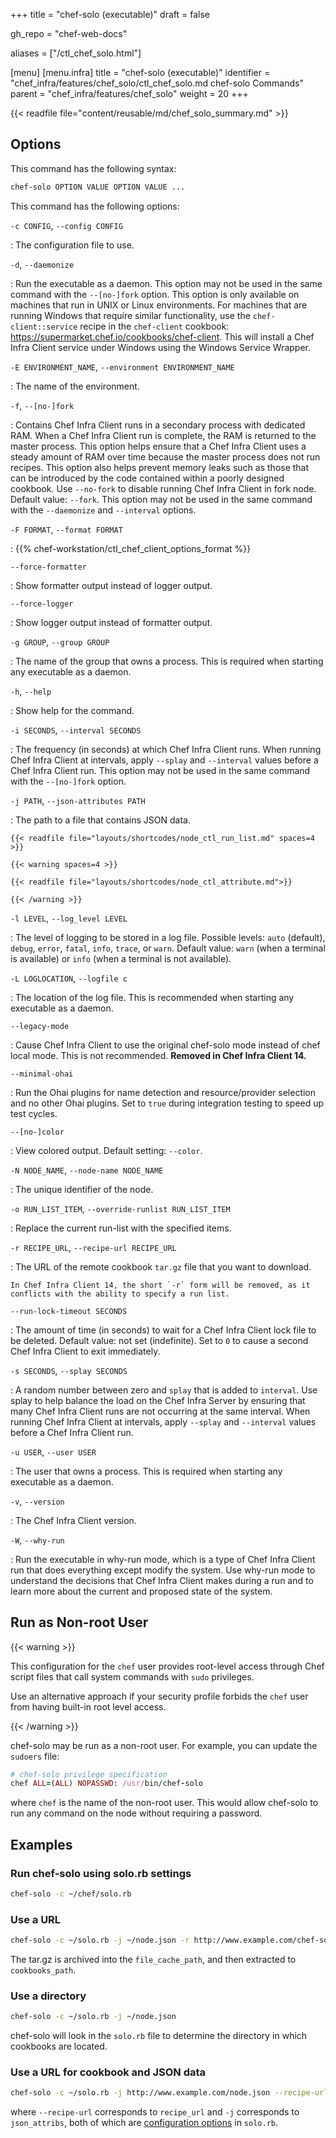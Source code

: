 +++
title = "chef-solo (executable)"
draft = false

gh_repo = "chef-web-docs"

aliases = ["/ctl_chef_solo.html"]

[menu]
  [menu.infra]
    title = "chef-solo (executable)"
    identifier = "chef_infra/features/chef_solo/ctl_chef_solo.md chef-solo Commands"
    parent = "chef_infra/features/chef_solo"
    weight = 20
+++
<!-- markdownlint-disable-file MD046 -->
{{< readfile file="content/reusable/md/chef_solo_summary.md" >}}

## Options

This command has the following syntax:

```bash
chef-solo OPTION VALUE OPTION VALUE ...
```

This command has the following options:

`-c CONFIG`, `--config CONFIG`

: The configuration file to use.

`-d`, `--daemonize`

: Run the executable as a daemon. This option may not be used in the same command with the `--[no-]fork` option. This option is only available on machines that run in UNIX or Linux environments. For machines that are running Windows that require similar functionality, use the `chef-client::service` recipe in the `chef-client` cookbook: <https://supermarket.chef.io/cookbooks/chef-client>. This will install a Chef Infra Client service under Windows using the Windows Service Wrapper.

`-E ENVIRONMENT_NAME`, `--environment ENVIRONMENT_NAME`

: The name of the environment.

`-f`, `--[no-]fork`

: Contains Chef Infra Client runs in a secondary process with dedicated RAM. When a Chef Infra Client run is complete, the RAM is returned to the master process. This option helps ensure that a Chef Infra Client uses a steady amount of RAM over time because the master process does not run recipes. This option also helps prevent memory leaks such as those that can be introduced by the code contained within a poorly designed cookbook. Use `--no-fork` to disable running Chef Infra Client in fork node. Default value: `--fork`. This option may not be used in the same command with the `--daemonize` and `--interval` options.

`-F FORMAT`, `--format FORMAT`

: {{% chef-workstation/ctl_chef_client_options_format %}}

`--force-formatter`

: Show formatter output instead of logger output.

`--force-logger`

: Show logger output instead of formatter output.

`-g GROUP`, `--group GROUP`

: The name of the group that owns a process. This is required when starting any executable as a daemon.

`-h`, `--help`

: Show help for the command.

`-i SECONDS`, `--interval SECONDS`

: The frequency (in seconds) at which Chef Infra Client runs. When running Chef Infra Client at intervals, apply `--splay` and `--interval` values before a Chef Infra Client run. This option may not be used in the same command with the `--[no-]fork` option.

`-j PATH`, `--json-attributes PATH`

: The path to a file that contains JSON data.

    {{< readfile file="layouts/shortcodes/node_ctl_run_list.md" spaces=4 >}}

    {{< warning spaces=4 >}}

    {{< readfile file="layouts/shortcodes/node_ctl_attribute.md">}}

    {{< /warning >}}

`-l LEVEL`, `--log_level LEVEL`

: The level of logging to be stored in a log file. Possible levels: `auto` (default), `debug`, `error`, `fatal`, `info`, `trace`, or `warn`. Default value: `warn` (when a terminal is available) or `info` (when a terminal is not available).

`-L LOGLOCATION`, `--logfile c`

: The location of the log file. This is recommended when starting any executable as a daemon.

`--legacy-mode`

: Cause Chef Infra Client to use the original chef-solo mode instead of chef local mode. This is not recommended. **Removed in Chef Infra Client 14.**

`--minimal-ohai`

: Run the Ohai plugins for name detection and resource/provider selection and no other Ohai plugins. Set to `true` during integration testing to speed up test cycles.

`--[no-]color`

: View colored output. Default setting: `--color`.

`-N NODE_NAME`, `--node-name NODE_NAME`

: The unique identifier of the node.

`-o RUN_LIST_ITEM`, `--override-runlist RUN_LIST_ITEM`

: Replace the current run-list with the specified items.

`-r RECIPE_URL`, `--recipe-url RECIPE_URL`

: The URL of the remote cookbook `tar.gz` file that you want to download.

    In Chef Infra Client 14, the short `-r` form will be removed, as it conflicts with the ability to specify a run list.

`--run-lock-timeout SECONDS`

: The amount of time (in seconds) to wait for a Chef Infra Client lock file to be deleted. Default value: not set (indefinite). Set to `0` to cause a second Chef Infra Client to exit immediately.

`-s SECONDS`, `--splay SECONDS`

: A random number between zero and `splay` that is added to `interval`. Use splay to help balance the load on the Chef Infra Server by ensuring that many Chef Infra Client runs are not occurring at the same interval. When running Chef Infra Client at intervals, apply `--splay` and `--interval` values before a Chef Infra Client run.

`-u USER`, `--user USER`

: The user that owns a process. This is required when starting any executable as a daemon.

`-v`, `--version`

: The Chef Infra Client version.

`-W`, `--why-run`

: Run the executable in why-run mode, which is a type of Chef Infra Client run that does everything except modify the system. Use why-run mode to understand the decisions that Chef Infra Client makes during a run and to learn more about the current and proposed state of the system.

## Run as Non-root User

{{< warning >}}

This configuration for the `chef` user provides root-level access through Chef script files that call system commands with `sudo` privileges.

Use an alternative approach if your security profile forbids the `chef` user from having built-in root level access.

{{< /warning >}}

chef-solo may be run as a non-root user. For example, you can update the  `sudoers` file:

```ruby
# chef-solo privilege specification
chef ALL=(ALL) NOPASSWD: /usr/bin/chef-solo
```

where `chef` is the name of the non-root user. This would allow chef-solo to run any command on the node without requiring a password.

## Examples

### Run chef-solo using solo.rb settings

```bash
chef-solo -c ~/chef/solo.rb
```

### Use a URL

```bash
chef-solo -c ~/solo.rb -j ~/node.json -r http://www.example.com/chef-solo.tar.gz
```

The tar.gz is archived into the `file_cache_path`, and then extracted to
`cookbooks_path`.

### Use a directory

```bash
chef-solo -c ~/solo.rb -j ~/node.json
```

chef-solo will look in the `solo.rb` file to determine the directory in which cookbooks are located.

### Use a URL for cookbook and JSON data

```bash
chef-solo -c ~/solo.rb -j http://www.example.com/node.json --recipe-url http://www.example.com/chef-solo.tar.gz
```

where `--recipe-url` corresponds to `recipe_url` and `-j` corresponds to `json_attribs`, both of which are [configuration options](/config_rb_solo/) in `solo.rb`.
